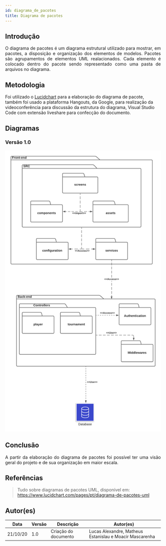 ```yaml
---
id: diagrama_de_pacotes
title: Diagrama de pacotes
---
```



## Introdução

<p align = "justify">
O diagrama de pacotes é um diagrama estrutural utilizado para mostrar, em pacotes, a disposição e organização dos elementos de modelos. Pacotes são agrupamentos de elementos UML realacionados. Cada elemento é colocado dentro do pacote sendo representado como uma pasta de arquivos no diagrama.

</p>

## Metodologia

Foi utilizado o [Lucidchart](http://lucidchart.com/) para a elaboração do diagrama de pacote, também foi usado a plataforma Hangouts, da Google, para realização da videoconferência para discussão da estrutura do diagrama, Visual Studio Code com extensão liveshare para confecção do documento.

## Diagramas 


### Versão 1.0

![![diagrama de pacotes](../assets/Diagrama_pacotes/Diagrama_de_pacote.png)](../assets/Diagrama_pacotes/Diagrama_de_pacote.png)


## Conclusão

<p align = "justify">
A partir da elaboração do diagrama de pacotes foi possível ter uma visão geral do projeto e de sua organização em maior escala.
</p>

## Referências

> Tudo sobre diagramas de pacotes UML, disponível em: https://www.lucidchart.com/pages/pt/diagrama-de-pacotes-uml

## Autor(es)

| Data | Versão | Descrição | Autor(es) |
| -- | -- | -- | -- |
| 21/10/20 | 1.0 | Criação do documento | Lucas Alexandre, Matheus Estanislau e Moacir Mascarenha | 